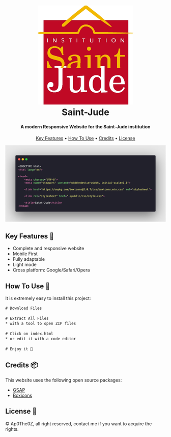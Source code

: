 
<h1 align="center">
  <br>
  <img src="https://github.com/Ap0The0Z/Saint-Jude-institution-website/blob/main/public/img/logo.png?raw=true" alt="Saint-Jude" width="300">
  <br>
  Saint-Jude
  <br>
</h1>

<h4 align="center">A modern Responsive Website for the Saint-Jude institution</h4>

<p align="center">
  <a href="#key-features">Key Features</a> •
  <a href="#how-to-use">How To Use</a> •
  <a href="#credits">Credits</a> •
  <a href="#license">License</a>
</p>

<img src="https://github.com/Ap0The0Z/Saint-Jude-institution-website/blob/main/public/img/carbon%20(1).png?raw=true">

## Key Features 🔑

* Complete and responsive website
* Mobile First
* Fully adaptable
* Light mode
* Cross platform: Google/Safari/Opera

## How To Use 🤔

It is extremely easy to install this project:

```
# Download Files

# Extract All Files
* with a tool to open ZIP files

# Click on index.html
* or edit it with a code editor

# Enjoy it 🎉
```

## Credits 📦

This website uses the following open source packages:

- [GSAP](https://greensock.com/gsap/)
- [Boxicons](https://boxicons.com/)


## License 📝

© Ap0The0Z, all right reserved, contact me if you want to acquire the rights.

